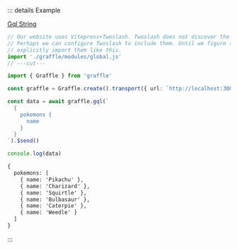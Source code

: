 ::: details Example

<div class="ExampleSnippet">
<a href="../../examples/gql/gql_gql-string">Gql String</a>

<!-- dprint-ignore-start -->
```ts twoslash
// Our website uses Vitepress+Twoslash. Twoslash does not discover the generated Graffle modules.
// Perhaps we can configure Twoslash to include them. Until we figure that out, we have to
// explicitly import them like this.
import './graffle/modules/global.js'
// ---cut---

import { Graffle } from 'graffle'

const graffle = Graffle.create().transport({ url: `http://localhost:3000/graphql` })

const data = await graffle.gql(`
  {
    pokemons {
      name
    }
  }
`).$send()

console.log(data)
```
<!-- dprint-ignore-end -->

<!-- dprint-ignore-start -->
```txt
{
  pokemons: [
    { name: 'Pikachu' },
    { name: 'Charizard' },
    { name: 'Squirtle' },
    { name: 'Bulbasaur' },
    { name: 'Caterpie' },
    { name: 'Weedle' }
  ]
}
```
<!-- dprint-ignore-end -->

</div>
:::

